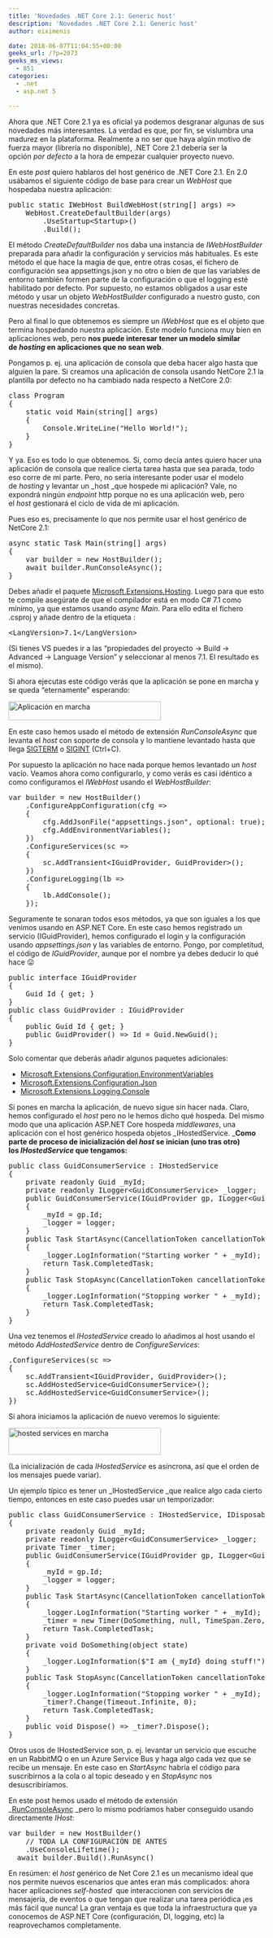 ```yaml
---
title: 'Novedades .NET Core 2.1: Generic host'
description: 'Novedades .NET Core 2.1: Generic host'
author: eiximenis

date: 2018-06-07T11:04:55+00:00
geeks_url: /?p=2073
geeks_ms_views:
  - 851
categories:
  - .net
  - asp.net 5

---
```

Ahora que .NET Core 2.1 ya es oficial ya podemos desgranar algunas de sus novedades más interesantes. La verdad es que, por fin, se vislumbra una madurez en la plataforma. Realmente a no ser que haya algún motivo de fuerza mayor (librería no disponible), .NET Core 2.1 debería ser la opción _por defecto_ a la hora de empezar cualquier proyecto nuevo.
  
<!--more-->


  
En este _post_ quiero hablaros del host genérico de .NET Core 2.1. En 2.0 usábamos el siguiente código de base para crear un _WebHost_ que hospedaba nuestra aplicación:

<pre class="EnlighterJSRAW" data-enlighter-language="csharp">public static IWebHost BuildWebHost(string[] args) =&gt;
    WebHost.CreateDefaultBuilder(args)
        .UseStartup&lt;Startup&gt;()
        .Build();</pre>

El método _CreateDefaultBuilder_ nos daba una instancia de _IWebHostBuilder_ preparada para añadir la configuración y servicios más habituales. Es este método el que hace la magia de que, entre otras cosas, el fichero de configuración sea appsettings.json y no otro o bien de que las variables de entorno también formen parte de la configuración o que el logging esté habilitado por defecto. Por supuesto, no estamos obligados a usar este método y usar un objeto _WebHostBuilder_ configurado a nuestro gusto, con nuestras necesidades concretas.
  
Pero al final lo que obtenemos es siempre un _IWebHost_ que es el objeto que termina hospedando nuestra aplicación. Este modelo funciona muy bien en aplicaciones web, pero **nos puede interesar tener un modelo similar de _hosting_ en aplicaciones que no sean web**.
  
Pongamos p. ej. una aplicación de consola que deba hacer algo hasta que alguien la pare. Si creamos una aplicación de consola usando NetCore 2.1 la plantilla por defecto no ha cambiado nada respecto a NetCore 2.0:

<pre class="EnlighterJSRAW" data-enlighter-language="csharp">class Program
{
    static void Main(string[] args)
    {
        Console.WriteLine("Hello World!");
    }
}</pre>

Y ya. Eso es todo lo que obtenemos. Si, como decía antes quiero hacer una aplicación de consola que realice cierta tarea hasta que sea parada, todo eso corre de mi parte. Pero, no sería interesante poder usar el modelo de _hosting_ y levantar un _host _que hospede mi aplicación? Vale, no expondrá ningún _endpoint_ http porque no es una aplicación web, pero el _host_ gestionará el ciclo de vida de mi aplicación.
  
Pues eso es, precisamente lo que nos permite usar el host genérico de NetCore 2.1:

<pre class="EnlighterJSRAW" data-enlighter-language="null">async static Task Main(string[] args)
{
    var builder = new HostBuilder();
    await builder.RunConsoleAsync();
}</pre>

Debes añadir el paquete [Microsoft.Extensions.Hosting][1]. Luego para que esto te compile asegúrate de que el compilador está en modo C# 7.1 como mínimo, ya que estamos usando _async Main_. Para ello edita el fichero .csproj y añade dentro de la etiqueta <PropertyGroup>:

<pre class="EnlighterJSRAW" data-enlighter-language="null">&lt;LangVersion&gt;7.1&lt;/LangVersion&gt;</pre>

(Si tienes VS puedes ir a las &#8220;propiedades del proyecto -> Build -> Advanced -> Language Version&#8221; y seleccionar al menos 7.1. El resultado es el mismo).
  
Si ahora ejecutas este código verás que la aplicación se pone en marcha y se queda &#8220;eternamente&#8221; esperando:
  
[<img class="alignnone size-medium wp-image-2075" src="https://geeks.ms/etomas/wp-content/uploads/sites/154/2018/06/host-console-en-marcha-300x37.png" alt="Aplicación en marcha" width="300" height="37" />][2]
  
En este caso hemos usado el método de extensión _RunConsoleAsync_ que levanta el _host_ con soporte de consola y lo mantiene levantado hasta que llega [SIGTERM][3] o [SIGINT][3] (Ctrl+C).
  
Por supuesto la aplicación no hace nada porque hemos levantado un _host_ vacío. Veamos ahora como configurarlo, y como verás es casi idéntico a como configuramos el _IWebHost_ usando el _WebHostBuilder_:

<pre class="EnlighterJSRAW" data-enlighter-language="csharp">var builder = new HostBuilder()
    .ConfigureAppConfiguration(cfg =&gt;
    {
        cfg.AddJsonFile("appsettings.json", optional: true);
        cfg.AddEnvironmentVariables();
    })
    .ConfigureServices(sc =&gt;
    {
        sc.AddTransient&lt;IGuidProvider, GuidProvider&gt;();
    })
    .ConfigureLogging(lb =&gt;
    {
        lb.AddConsole();
    });</pre>

Seguramente te sonaran todos esos métodos, ya que son iguales a los que venimos usando en ASP.NET Core. En este caso hemos registrado un servicio (IGuidProvider), hemos configurado el login y la configuración usando _appsettings.json_ y las variables de entorno. Pongo, por completitud, el código de _IGuidProvider_, aunque por el nombre ya debes deducir lo qué hace 😛

<pre class="EnlighterJSRAW" data-enlighter-language="csharp">public interface IGuidProvider
{
    Guid Id { get; }
}
public class GuidProvider : IGuidProvider
{
    public Guid Id { get; }
    public GuidProvider() =&gt; Id = Guid.NewGuid();
}</pre>

Solo comentar que deberás añadir algunos paquetes adicionales:

  * [Microsoft.Extensions.Configuration.EnvironmentVariables][4]
  * [Microsoft.Extensions.Configuration.Json][5]
  * [Microsoft.Extensions.Logging.Console][6]

Si pones en marcha la aplicación, de nuevo sigue sin hacer nada. Claro, hemos configurado el _host_ pero no le hemos dicho qué hospeda. Del mismo modo que una aplicación ASP.NET Core hospeda _middlewares_, una aplicación con el host genérico hospeda objetos _IHostedService. _**Como parte de proceso de inicialización del _host_ se inician (uno tras otro) los _IHostedService_ que tengamos:**

<pre class="EnlighterJSRAW" data-enlighter-language="csharp">public class GuidConsumerService : IHostedService
{
    private readonly Guid _myId;
    private readonly ILogger&lt;GuidConsumerService&gt; _logger;
    public GuidConsumerService(IGuidProvider gp, ILogger&lt;GuidConsumerService&gt; logger)
    {
        _myId = gp.Id;
        _logger = logger;
    }
    public Task StartAsync(CancellationToken cancellationToken)
    {
        _logger.LogInformation("Starting worker " + _myId);
        return Task.CompletedTask;
    }
    public Task StopAsync(CancellationToken cancellationToken)
    {
        _logger.LogInformation("Stopping worker " + _myId);
        return Task.CompletedTask;
    }
}</pre>

Una vez tenemos el _IHostedService_ creado lo añadimos al host usando el método _AddHostedService_ dentro de _ConfigureServices_:

<pre class="EnlighterJSRAW" data-enlighter-language="csharp">.ConfigureServices(sc =&gt;
{
    sc.AddTransient&lt;IGuidProvider, GuidProvider&gt;();
    sc.AddHostedService&lt;GuidConsumerService&gt;();
    sc.AddHostedService&lt;GuidConsumerService&gt;();
})</pre>

Si ahora iniciamos la aplicación de nuevo veremos lo siguiente:
  
[<img class="alignnone size-medium wp-image-2076" src="https://geeks.ms/etomas/wp-content/uploads/sites/154/2018/06/host-console-en-marcha2-300x53.png" alt="hosted services en marcha" width="300" height="53" />][7]
  
(La inicialización de cada _IHostedService_ es asíncrona, así que el orden de los mensajes puede variar).
  
Un ejemplo típico es tener un _IHostedService _que realice algo cada cierto tiempo, entonces en este caso puedes usar un temporizador:

<pre class="EnlighterJSRAW" data-enlighter-language="csharp">public class GuidConsumerService : IHostedService, IDisposable
{
    private readonly Guid _myId;
    private readonly ILogger&lt;GuidConsumerService&gt; _logger;
    private Timer _timer;
    public GuidConsumerService(IGuidProvider gp, ILogger&lt;GuidConsumerService&gt; logger)
    {
        _myId = gp.Id;
        _logger = logger;
    }
    public Task StartAsync(CancellationToken cancellationToken)
    {
        _logger.LogInformation("Starting worker " + _myId);
        _timer = new Timer(DoSomething, null, TimeSpan.Zero, TimeSpan.FromSeconds(5));
        return Task.CompletedTask;
    }
    private void DoSomething(object state)
    {
        _logger.LogInformation($"I am {_myId} doing stuff!");
    }
    public Task StopAsync(CancellationToken cancellationToken)
    {
        _logger.LogInformation("Stopping worker " + _myId);
        _timer?.Change(Timeout.Infinite, 0);
        return Task.CompletedTask;
    }
    public void Dispose() =&gt; _timer?.Dispose();
}</pre>

Otros usos de IHostedService son, p. ej. levantar un servicio que escuche en un RabbitMQ o en un Azure Service Bus y haga algo cada vez que se recibe un mensaje. En este caso en _StartAsync_ habría el código para suscribirnos a la cola o al topic deseado y en _StopAsync_ nos desuscribiríamos.
  
En este post hemos usado el método de extensión _[RunConsoleAsync][8] _pero lo mismo podríamos haber conseguido usando directamente _IHost_:

<pre class="EnlighterJSRAW" data-enlighter-language="csharp">var builder = new HostBuilder()
    // TODA LA CONFIGURACIÓN DE ANTES
    .UseConsoleLifetime();
  await builder.Build().RunAsync()</pre>

En resúmen: el _host_ genérico de Net Core 2.1 es un mecanismo ideal que nos permite nuevos escenarios que antes eran más complicados: ahora hacer aplicaciones _self-hosted_  que interaccionen con servicios de mensajería, de eventos o que tengan que realizar una tarea periódica ¡es más fácil que nunca! La gran ventaja es que toda la infraestructura que ya conocemos de ASP.NET Core (configuración, DI, logging, etc) la reaprovechamos completamente.

 [1]: https://www.nuget.org/packages/Microsoft.Extensions.Hosting/
 [2]: https://geeks.ms/etomas/wp-content/uploads/sites/154/2018/06/host-console-en-marcha.png
 [3]: https://www.gnu.org/software/libc/manual/html_node/Termination-Signals.html
 [4]: https://www.nuget.org/packages/Microsoft.Extensions.Configuration.EnvironmentVariables/
 [5]: https://www.nuget.org/packages/Microsoft.Extensions.Configuration.Json/
 [6]: https://www.nuget.org/packages/Microsoft.Extensions.Logging.Console/
 [7]: https://geeks.ms/etomas/wp-content/uploads/sites/154/2018/06/host-console-en-marcha2.png
 [8]: https://docs.microsoft.com/en-us/dotnet/api/microsoft.extensions.hosting.hostinghostbuilderextensions.runconsoleasync?view=aspnetcore-2.1